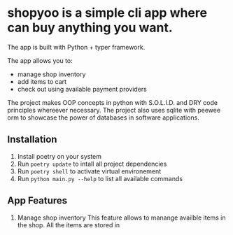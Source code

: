 # shopyoo is a simple cli app where can buy anything you want.

The app is built with Python + typer framework.

The app allows you to:

- manage shop inventory
- add items to cart
- check out using available payment providers

The project makes OOP concepts in python with S.O.L.I.D. and DRY code principles whereever necessary.
The project also uses sqlite with peewee orm to showcase the power of databases in software applications.

## Installation

1. Install poetry on your system
2. Run `poetry update` to intall all project dependencies
3. Run `poetry shell` to activate virtual environement
4. Run `python main.py --help` to list all available commands

## App Features

1. Manage shop inventory
   This feature allows to manange availble items in the shop. All the items are stored in
